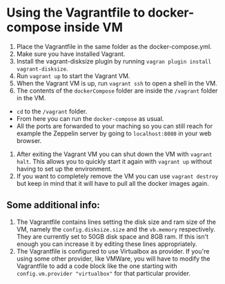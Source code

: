 # Using the Vagrantfile to docker-compose inside VM
 
1. Place the Vagrantfile in the same folder as the docker-compose.yml.
1. Make sure you have installed Vagrant.
1. Install the vagrant-disksize plugin by running `vagran plugin install vagrant-disksize`.
1. Run `vagrant up` to start the Vagrant VM.
1. When the Vagrant VM is up, run `vagrant ssh` to open a shell in the VM.
1. The contents of the `dockerCompose` folder are inside the `/vagrant` folder in the VM.
  - `cd` to the `/vagrant` folder. 
  - From here you can run the `docker-compose` as usual.
  - All the ports are forwarded to your maching so you can still reach for example the Zeppelin server by going to `localhost:8080` in your web browser.
1. After exiting the Vagrant VM you can shut down the VM with `vagrant halt`. This allows you to quickly start it again with `vagrant up` without having to set up the environment. 
1. If you want to completely remove the VM you can use `vagrant destroy` but keep in 
mind that it will have to pull all the docker images again.

## Some additional info: 

1. The Vagrantfile contains lines setting the disk size and ram size of the VM, 
namely the `config.disksize.size` and the `vb.memory` respectively. 
They are currently set to 50GB disk space and 8GB ram. 
If this isn't enough you can increase it by editing these lines appropriately.
1. The Vagrantfile is configured to use Virtualbox as provider. If you're using 
some other provider, like VMWare, you will have to modify the 
Vagrantfile to add a code block like the one starting with 
`config.vm.provider "virtualbox"` for that particular provider. 
